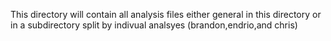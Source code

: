 This directory will contain all analysis files either general in this directory or in a subdirectory split by indivual analsyes (brandon,endrio,and chris)

